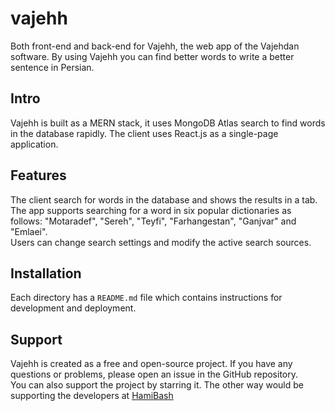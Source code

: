 # vajehh

Both front-end and back-end for Vajehh, the web app of the Vajehdan software. By using Vajehh you can find better words to write a better sentence in Persian.

## Intro

Vajehh is built as a MERN stack, it uses MongoDB Atlas search to find words in the database rapidly. The client uses React.js as a single-page application.

## Features

The client search for words in the database and shows the results in a tab. The app supports searching for a word in six popular dictionaries as follows: "Motaradef", "Sereh", "Teyfi", "Farhangestan", "Ganjvar" and "Emlaei".  
Users can change search settings and modify the active search sources.

## Installation

Each directory has a `README.md` file which contains instructions for development and deployment.

## Support

Vajehh is created as a free and open-source project. If you have any questions or problems, please open an issue in the GitHub repository.  
You can also support the project by starring it. The other way would be supporting the developers at [HamiBash](https://hamibash.com/)
